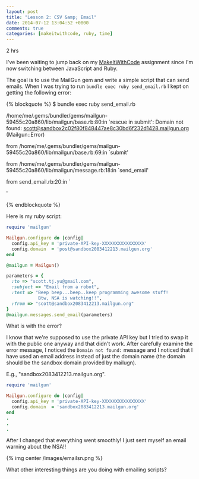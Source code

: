 ```yaml
---
layout: post
title: "Lesson 2: CSV &amp; Email"
date: 2014-07-12 13:04:52 +0800
comments: true
categories: [makeitwithcode, ruby, time]
---
```


2 hrs

I've been waiting to jump back on my [MakeItWithCode][miwc] assignment since I'm now switching between JavaScript and Ruby.

The goal is to use the MailGun gem and write a simple script that can send emails. When I was trying to run `bundle exec ruby send_email.rb` I kept on getting the following error:

{% blockquote %}
$ bundle exec ruby send_email.rb             
                                  
/home/me/.gems/bundler/gems/mailgun-59455c20a860/lib/mailgun/base.rb:80:in `rescue in submit': Domain not found: scott@sandbox2c02f80f848447ae8c30bd6f232d1428.mailgun.org (Mailgun::Error)

from /home/me/.gems/bundler/gems/mailgun-59455c20a860/lib/mailgun/base.rb:69:in `submit'

from /home/me/.gems/bundler/gems/mailgun-59455c20a860/lib/mailgun/message.rb:18:in `send_email'

from send_email.rb:20:in `<main>' 

{% endblockquote %}


Here is my ruby script:

```ruby send_email.rb
require 'mailgun'

Mailgun.configure do |config|
  config.api_key = 'private-API-key-XXXXXXXXXXXXXXXX'
  config.domain  = 'post@sandbox2083412213.mailgun.org'
end

@mailgun = Mailgun()

parameters = {
  :to => "scott.tj.yu@gmail.com",
  :subject => "Email from a robot",
  :text => "Beep beep...beep..keep programming awesome stuff!
  			Btw, NSA is watching!!",
  :from => "scott@sandbox2083412213.mailgun.org"
}
@mailgun.messages.send_email(parameters)
```
What is with the error?

<!--more-->


I know that we're supposed to use the private API key but I tried to swap it with the public one anyway and that didn't work. After carefully examine the error message, I noticed the ```Domain not found:``` message and I noticed that I have used an email address instead of just the domain name (the domain should be the sandbox domain provided by mailugn).

E.g., "sandbox2083412213.mailgun.org". 


```ruby send_email.rb
require 'mailgun'

Mailgun.configure do |config|
  config.api_key = 'private-API-key-XXXXXXXXXXXXXXXX'
  config.domain  = 'sandbox2083412213.mailgun.org'
end
.
.
.
```

After I changed that everything went smoothly! I just sent myself an email warning about the NSA!! 


{% img center /images/emailsn.png %}


What other interesting things are you doing with emailing scripts?

[miwc]: https://www.makeitwithcode.com
